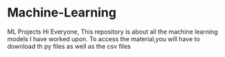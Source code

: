 # Machine-Learning
ML Projects
Hi Everyone,
This repository is about all the machine learning models I have worked upon.
To access the material,you will have to download th py files as well as the csv files
